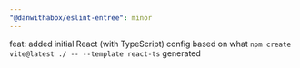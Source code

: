 ```yaml
---
"@danwithabox/eslint-entree": minor
---
```


feat: added initial React (with TypeScript) config based on what `npm create vite@latest ./ -- --template react-ts` generated
